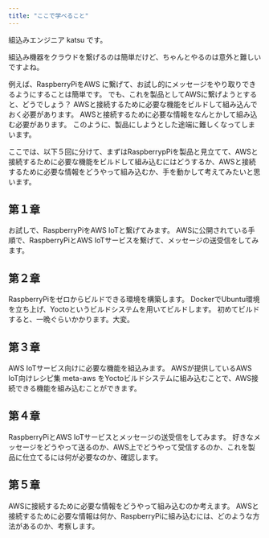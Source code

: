 ```yaml
---
title: "ここで学べること"
---
```

組込みエンジニア katsu です。

組込み機器をクラウドを繋げるのは簡単だけど、ちゃんとやるのは意外と難しいですよね。

例えば、RaspberryPiをAWS に繋げて、お試し的にメッセージをやり取りできるようにすることは簡単です。
でも、これを製品としてAWSに繋げようとすると、どうでしょう？
AWSと接続するために必要な機能をビルドして組み込んでおく必要があります。
AWSと接続するために必要な情報をなんとかして組み込む必要があります。
このように、製品にしようとした途端に難しくなってしまいます。

ここでは、以下５回に分けて、まずはRaspberrypPiを製品と見立てて、AWSと接続するために必要な機能をビルドして組み込むにはどうするか、AWSと接続するために必要な情報をどうやって組み込むか、手を動かして考えてみたいと思います。

## 第１章
お試しで、RaspberryPiをAWS IoTと繋げてみます。
AWSに公開されている手順で、RaspberryPiとAWS IoTサービスを繋げて、メッセージの送受信をしてみます。

## 第２章
RaspberryPiをゼロからビルドできる環境を構築します。
DockerでUbuntu環境を立ち上げ、Yoctoというビルドシステムを用いてビルドします。
初めてビルドすると、一晩ぐらいかかります。大変。

## 第３章
AWS IoTサービス向けに必要な機能を組込みます。
AWSが提供しているAWS IoT向けレシピ集 meta-aws をYoctoビルドシステムに組み込むことで、AWS接続できる機能を組み込むことができます。

## 第４章
RaspberryPiとAWS IoTサービスとメッセージの送受信をしてみます。
好きなメッセージをどうやって送るのか、AWS上でどうやって受信するのか、これを製品に仕立てるには何が必要なのか、確認します。

## 第５章
AWSに接続するために必要な情報をどうやって組み込むのか考えます。
AWSと接続するために必要な情報は何か、RaspberryPiに組み込むには、どのような方法があるのか、考察します。
